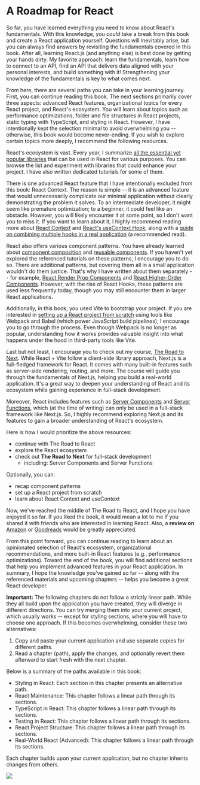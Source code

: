 # A Roadmap for React

So far, you have learned everything you need to know about React's fundamentals. With this knowledge, you *could* take a break from this book and create a React application yourself. Questions will inevitably arise, but you can always find answers by revisiting the fundamentals covered in this book. After all, learning React.js (and anything else) is best done by getting your hands dirty. My favorite approach: learn the fundamentals, learn how to connect to an API, find an API that delivers data aligned with your personal interests, and build something with it! Strengthening your knowledge of the fundamentals is key to what comes next.

From here, there are several paths you can take in your learning journey. First, you can continue reading this book. The next sections primarily cover three aspects: advanced React features, organizational topics for every React project, and React's ecosystem. You will learn about topics such as performance optimizations, folder and file structures in React projects, static typing with TypeScript, and styling in React. However, I have intentionally kept the selection minimal to avoid overwhelming you -- otherwise, this book would become never-ending. If you wish to explore certain topics more deeply, I recommend the following resources.

React's ecosystem is vast. Every year, I summarize [all the essential yet popular libraries](https://www.robinwieruch.de/react-libraries) that can be used in React for various purposes. You can browse the list and experiment with libraries that could enhance your project. I have also written dedicated tutorials for some of them.

There is one advanced React feature that I have intentionally excluded from this book: React Context. The reason is simple -- it is an advanced feature that would unnecessarily complicate our minimal application without clearly demonstrating the problem it solves. To an intermediate developer, it might seem like premature optimization; to a beginner, it could feel like an obstacle. However, you will likely encounter it at some point, so I don't want you to miss it. If you want to learn about it, I highly recommend reading more about [React Context](https://www.robinwieruch.de/react-context/) and [React's useContext Hook](https://www.robinwieruch.de/react-usecontext-hook/), along with a [guide on combining multiple hooks in a real application](https://www.robinwieruch.de/react-state-usereducer-usestate-usecontext/) (a recommended read).

React also offers various component patterns. You have already learned about [component composition](https://www.robinwieruch.de/react-component-composition/) and [reusable components](https://www.robinwieruch.de/react-reusable-components/). If you haven't yet explored the referenced tutorials on these patterns, I encourage you to do so. There are additional patterns, but covering them all in a small application wouldn't do them justice. That's why I have written about them separately -- for example, [React Render Prop Components](https://www.robinwieruch.de/react-render-props/) and [React Higher-Order Components](https://www.robinwieruch.de/react-higher-order-components/). However, with the rise of React Hooks, these patterns are used less frequently today, though you may still encounter them in larger React applications.

Additionally, in this book, you used Vite to bootstrap your project. If you are interested in [setting up a React project from scratch](https://www.robinwieruch.de/minimal-react-webpack-babel-setup/) using tools like Webpack and Babel (which power JavaScript build pipelines), I encourage you to go through the process. Even though Webpack is no longer as popular, understanding how it works provides valuable insight into what happens under the hood in third-party tools like Vite.

Last but not least, I encourage you to check out my course, [The Road to Next](https://www.road-to-next.com/). While React + Vite follow a client-side library approach, Next.js is a full-fledged framework for React. It comes with many built-in features such as server-side rendering, routing, and more. The course will guide you through the fundamentals of Next.js, helping you build a real-world application. It's a great way to deepen your understanding of React and its ecosystem while gaining experience in full-stack development.

Moreover, React includes features such as [Server Components](https://tinyurl.com/283wewxw) and [Server Functions](https://tinyurl.com/4en9pmj9), which (at the time of writing) can only be used in a full-stack framework like Next.js. So, I highly recommend exploring Next.js and its features to gain a broader understanding of React's ecosystem.

Here is how I would prioritize the above resources:

* continue with The Road to React
* explore the React ecosystem
* check out **The Road to Next** for full-stack development
  * including: Server Components and Server Functions

Optionally, you can:

* recap component patterns
* set up a React project from scratch
* learn about React Context and useContext

Now, we've reached the middle of The Road to React, and I hope you have enjoyed it so far. If you liked the book, it would mean a lot to me if you shared it with friends who are interested in learning React. Also, a **review on** [Amazon](https://amzn.to/2JHlP42) or [Goodreads](https://tinyurl.com/4bhcssu7) would be greatly appreciated.

From this point forward, you can continue reading to learn about an opinionated selection of React's ecosystem, organizational recommendations, and more built-in React features (e.g., performance optimizations). Toward the end of the book, you will find additional sections that help you implement advanced features in your React application. In summary, I hope the knowledge you've gained so far -- along with the referenced materials and upcoming chapters -- helps you become a great React developer.

**Important:** The following chapters do not follow a strictly linear path. While they all build upon the application you have created, they will diverge in different directions. You can try merging them into your current project, which usually works -- except for styling sections, where you will have to choose one approach. If this becomes overwhelming, consider these two alternatives:

1. Copy and paste your current application and use separate copies for different paths.
2. Read a chapter (path), apply the changes, and optionally revert them afterward to start fresh with the next chapter.

Below is a summary of the paths available in this book:

- Styling in React: Each section in this chapter presents an alternative path.
- React Maintenance: This chapter follows a linear path through its sections.
- TypeScript in React: This chapter follows a linear path through its sections.
- Testing in React: This chapter follows a linear path through its sections.
- React Project Structure: This chapter follows a linear path through its sections.
- Real-World React (Advanced): This chapter follows a linear path through its sections.

Each chapter builds upon your current application, but no chapter inherits changes from others.

![](images/react-roadmap.png)